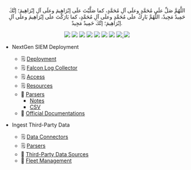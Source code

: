 <p align="center">اللَّهُمَّ صَلِّ علَى مُحَمَّدٍ وعلَى آلِ مُحَمَّدٍ، كما صَلَّيْتَ علَى إبْرَاهِيمَ وعلَى آلِ إبْرَاهِيمَ؛ إنَّكَ حَمِيدٌ مَجِيدٌ، اللَّهُمَّ بَارِكْ علَى مُحَمَّدٍ وعلَى آلِ مُحَمَّدٍ، كما بَارَكْتَ علَى إبْرَاهِيمَ وعلَى آلِ إبْرَاهِيمَ؛ إنَّكَ حَمِيدٌ مَجِيدٌ.</p>
<div id="header" align="center">
  
<img src="https://cdn.rawgit.com/sindresorhus/awesome/d7305f38d29fed78fa85652e3a63e154dd8e8829/media/badge.svg">
<img src="https://img.shields.io/github/stars/mrm8brh/Falcon-NextGen-SIEM?style=social">
<img src="https://img.shields.io/github/forks/mrm8brh/Falcon-NextGen-SIEM?style=social">
<img src="https://img.shields.io/github/repo-size/mrm8brh/Falcon-NextGen-SIEM?style=social">
<img src="https://img.shields.io/github/license/mrm8brh/Falcon-NextGen-SIEM?style=social">
<img src="https://img.shields.io/github/issues/mrm8brh/Falcon-NextGen-SIEM?style=social">
<img src="https://img.shields.io/github/watchers/mrm8brh/Falcon-NextGen-SIEM?style=social">
<a href="https://techforpalestine.org/">
<img src="https://raw.githubusercontent.com/Safouene1/support-palestine-banner/master/StandWithPalestine.svg">
</a>
<a href="https://techforpalestine.org/">
<img src="https://badge.techforpalestine.org/default">
</a>
  
</div>

- NextGen SIEM Deployment
    - 🗒️ [Deployment](https://github.com/MrM8BRH/Falcon-NextGen-SIEM/blob/main/NextGen%20SIEM%20Deployment/Deployment.md)
    - 🗒️ [Falcon Log Collector](https://github.com/MrM8BRH/Falcon-NextGen-SIEM/blob/main/NextGen%20SIEM%20Deployment/Falcon%20Log%20Collector.md)
    - 🗒️ [Access](https://github.com/MrM8BRH/Falcon-NextGen-SIEM/blob/main/NextGen%20SIEM%20Deployment/Access.md)
    - 🗒️ [Resources](https://github.com/MrM8BRH/Falcon-NextGen-SIEM/blob/main/NextGen%20SIEM%20Deployment/Resources.md)
    - 📁 [Parsers](https://github.com/MrM8BRH/Falcon-NextGen-SIEM/tree/main/NextGen%20SIEM%20Deployment/Parsers)
        - [Notes](https://github.com/MrM8BRH/Falcon-NextGen-SIEM/blob/main/NextGen%20SIEM%20Deployment/Parsers/Notes.md)
        - [CSV](https://github.com/MrM8BRH/Falcon-NextGen-SIEM/blob/main/NextGen%20SIEM%20Deployment/Parsers/CSV.md)
    - 📁 [Official Documentations](https://github.com/MrM8BRH/Falcon-NextGen-SIEM/tree/main/NextGen%20SIEM%20Deployment/Official%20Documentations)

- Ingest Third-Party Data
    - 🗒️ [Data Connectors](https://github.com/MrM8BRH/Falcon-NextGen-SIEM/blob/main/Ingest%20Third-Party%20Data/Data%20Connectors.pdf)
    - 🗒️ [Parsers](https://github.com/MrM8BRH/Falcon-NextGen-SIEM/blob/main/Ingest%20Third-Party%20Data/Parsers.pdf)
    - 📁 [Third-Party Data Sources](https://github.com/MrM8BRH/Falcon-NextGen-SIEM/tree/main/Ingest%20Third-Party%20Data/Third-Party%20Data%20Sources)
    - 📁 [Fleet Management](https://github.com/MrM8BRH/Falcon-NextGen-SIEM/tree/main/Ingest%20Third-Party%20Data/Fleet%20Management)
